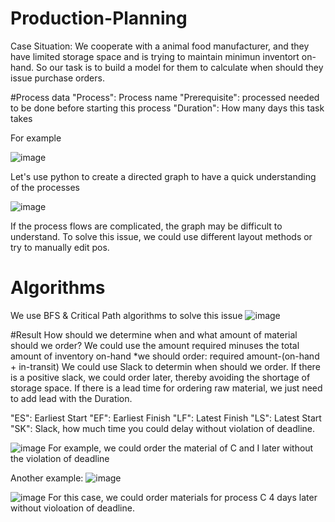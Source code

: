 # Production-Planning

Case Situation: We cooperate with a animal food manufacturer, and they have limited storage space and is trying to maintain minimun inventort on-hand.
So our task is to build a model for them to calculate when should they issue purchase orders.

#Process data
"Process": Process name
"Prerequisite": processed needed to be done before starting this process
"Duration": How many days this task takes

For example

![image](https://user-images.githubusercontent.com/58899897/194221480-25f60155-a62b-4289-a332-3a114a6b8890.png)

Let's use python to create a directed graph to have a quick understanding of the processes

![image](https://user-images.githubusercontent.com/58899897/194221788-78aeb6df-721d-4ead-b0d2-ea0e97e8dd4e.png)

If the process flows are complicated, the graph may be difficult to understand. To solve this issue, we could use different layout methods or try to manually edit pos.

# Algorithms
We use BFS & Critical Path algorithms to solve this issue
![image](https://user-images.githubusercontent.com/58899897/194223084-0fe2d9aa-42ed-4e8c-8e13-91960ae429ec.png)


#Result
How should we determine when and what amount of material should we order?
We could use the amount required minuses the total amount of inventory on-hand 
*we should order: required amount-(on-hand + in-transit)
We could use Slack to determin when should we order. If there is a positive slack, we could order later, thereby avoiding the shortage of storage space.
If there is a lead time for ordering raw material, we just need to add lead with the Duration.

"ES": Earliest Start
"EF": Earliest Finish
"LF": Latest Finish
"LS": Latest Start
"SK": Slack, how much time you could delay without violation of deadline.

![image](https://user-images.githubusercontent.com/58899897/194224785-f3b11c84-cbd2-449a-876e-7b19447c2b00.png)
For example, we could order the material of C and I later without the violation of deadline


Another example:
![image](https://user-images.githubusercontent.com/58899897/194229462-3922cff4-dd14-411e-8757-eba5cb77f4be.png)

![image](https://user-images.githubusercontent.com/58899897/194229881-e5bffa55-3526-4227-86de-3cf5c8fda4a9.png)
For this case, we could order materials for process C 4 days later without violoation of deadline.

